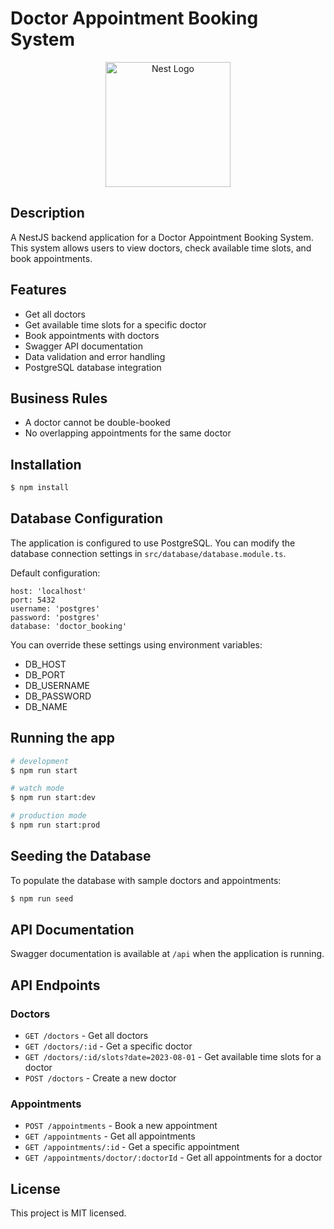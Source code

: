 # Doctor Appointment Booking System

<p align="center">
  <a href="http://nestjs.com/" target="blank"><img src="https://nestjs.com/img/logo-small.svg" width="200" alt="Nest Logo" /></a>
</p>

## Description

A NestJS backend application for a Doctor Appointment Booking System. This system allows users to view doctors, check available time slots, and book appointments.

## Features

- Get all doctors
- Get available time slots for a specific doctor
- Book appointments with doctors
- Swagger API documentation
- Data validation and error handling
- PostgreSQL database integration

## Business Rules

- A doctor cannot be double-booked
- No overlapping appointments for the same doctor

## Installation

```bash
$ npm install
```

## Database Configuration

The application is configured to use PostgreSQL. You can modify the database connection settings in `src/database/database.module.ts`.

Default configuration:
```
host: 'localhost'
port: 5432
username: 'postgres'
password: 'postgres'
database: 'doctor_booking'
```

You can override these settings using environment variables:
- DB_HOST
- DB_PORT
- DB_USERNAME
- DB_PASSWORD
- DB_NAME

## Running the app

```bash
# development
$ npm run start

# watch mode
$ npm run start:dev

# production mode
$ npm run start:prod
```

## Seeding the Database

To populate the database with sample doctors and appointments:

```bash
$ npm run seed
```

## API Documentation

Swagger documentation is available at `/api` when the application is running.

## API Endpoints

### Doctors

- `GET /doctors` - Get all doctors
- `GET /doctors/:id` - Get a specific doctor
- `GET /doctors/:id/slots?date=2023-08-01` - Get available time slots for a doctor
- `POST /doctors` - Create a new doctor

### Appointments

- `POST /appointments` - Book a new appointment
- `GET /appointments` - Get all appointments
- `GET /appointments/:id` - Get a specific appointment
- `GET /appointments/doctor/:doctorId` - Get all appointments for a doctor

## License

This project is MIT licensed.
